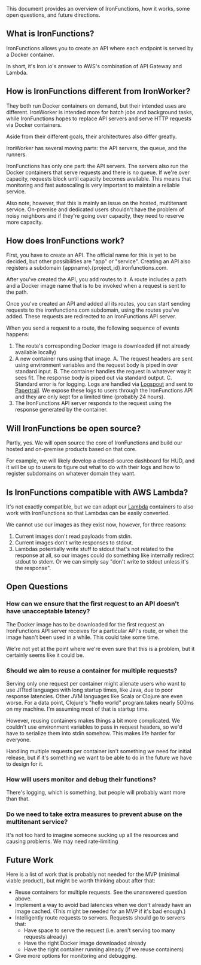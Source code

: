This document provides an overview of IronFunctions, how it works, some
open questions, and future directions.

## What is IronFunctions?

IronFunctions allows you to create an API where each endpoint is served by
a Docker container.

In short, it's Iron.io's answer to AWS's combination of API Gateway and Lambda.

## How is IronFunctions different from IronWorker?

They both run Docker containers on demand, but their intended uses are
different. IronWorker is intended more for batch jobs and background tasks,
while IronFunctions hopes to replace API servers and serve HTTP requests via
Docker containers.

Aside from their different goals, their architectures also differ greatly.

IronWorker has several moving parts: the API servers, the queue, and the
runners.

IronFunctions has only one part: the API servers. The servers also run the
Docker containers that serve requests and there is no queue. If we're over
capacity, requests block until capacity becomes available. This means that
monitoring and fast autoscaling is very important to maintain a reliable service.

Also note, however, that this is mainly an issue on the hosted, multitenant
service. On-premise and dedicated users shouldn't have the problem of noisy
neighbors and if they're going over capacity, they need to reserve more
capacity.

## How does IronFunctions work?

First, you have to create an API. The official name for this is yet to be
decided, but other possibilities are "app" or "service". Creating an API also
registers a subdomain {appname}.{project_id}.ironfunctions.com.

After you've created the API, you add routes to it. A route includes a path and
a Docker image name that is to be invoked when a request is sent to the path.

Once you've created an API and added all its routes, you can start sending requests
to the ironfunctions.com subdomain, using the routes you've added. These
requests are redirected to an IronFunctions API server.

When you send a request to a route, the following sequence of events happens:

1. The route's corresponding Docker image is downloaded (if not already
   available locally)
2. A new container runs using that image.
   A. The request headers are sent using environment variables and the request
      body is piped in over standard input.
   B. The container handles the request in whatever way it sees fit. The
      response body is piped out via standard output.
   C. Standard error is for logging. Logs are handled via
      [Logspout](https://github.com/gliderlabs/logspout) and sent to
      [Papertrail](http://papertrailapp.com/). We expose these logs to users
      through the IronFunctions API and they are only kept for a limited time
      (probably 24 hours).
3. The IronFunctions API server responds to the request using the response
   generated by the container.

## Will IronFunctions be open source?

Partly, yes. We will open source the core of IronFunctions and build our
hosted and on-premise products based on that core.

For example, we will likely develop a closed-source dashboard for HUD, and it
will be up to users to figure out what to do with their logs and how to
register subdomains on whatever domain they want.

## Is IronFunctions compatible with AWS Lambda?

It's not exactly compatible, but we can adapt our
[Lambda](https://github.com/iron-io/lambda) containers to also work with
IronFunctions so that Lambdas can be easily converted.

We cannot use our images as they exist now, however, for three reasons:

1. Current images don't read payloads from stdin.
2. Current images don't write responses to stdout.
3. Lambdas potentially write stuff to stdout that's not related to the response at
   all, so our images could do something like internally redirect stdout to stderr.
   Or we can simply say "don't write to stdout unless it's the response".

## Open Questions

### How can we ensure that the first request to an API doesn't have unacceptable latency?

The Docker image has to be downloaded for the first request an IronFunctions API
server receives for a particular API's route, or when the image hasn't been
used in a while. This could take some time.

We're not yet at the point where we're even sure that this is a problem, but it
certainly seems like it could be.

### Should we aim to reuse a container for multiple requests?

Serving only one request per container might alienate users who want to use
JITted languages with long startup times, like Java, due to poor response latencies.
Other JVM languages like Scala or Clojure are even worse. For a data point,
Clojure's "hello world" program takes nearly 500ms on my machine. I'm assuming most
of that is startup time.

However, reusing containers makes things a bit more complicated. We couldn't
use environment variables to pass in request headers, so we'd have to serialize
them into stdin somehow. This makes life harder for everyone.

Handling multiple requests per container isn't something we need for initial
release, but if it's something we want to be able to do in the future we have to
design for it.

### How will users monitor and debug their functions?

There's logging, which is something, but people will probably want more than that.

### Do we need to take extra measures to prevent abuse on the multitenant service?

It's not too hard to imagine someone sucking up all the resources and causing
problems. We may need rate-limiting

## Future Work

Here is a list of work that is probably not needed for the MVP (minimal viable
product), but might be worth thinking about after that:

* Reuse containers for multiple requests. See the unanswered question above.
* Implement a way to avoid bad latencies when we don't already have an image
  cached. (This might be needed for an MVP if it's bad enough.)
* Intelligently route requests to servers. Requests should go to servers that:
  * Have space to serve the request (i.e. aren't serving too many requests
    already)
  * Have the right Docker image downloaded already
  * Have the right container running already (if we reuse containers)
* Give more options for monitoring and debugging.
